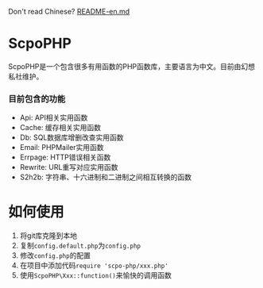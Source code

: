 Don't read Chinese? [README-en.md](README-en.md)

# ScpoPHP

ScpoPHP是一个包含很多有用函数的PHP函数库，主要语言为中文。目前由幻想私社维护。

### 目前包含的功能

- Api: API相关实用函数
- Cache: 缓存相关实用函数
- Db: SQL数据库增删改查实用函数
- Email: PHPMailer实用函数
- Errpage: HTTP错误相关函数
- Rewrite: URL重写对应实用函数
- S2h2b: 字符串、十六进制和二进制之间相互转换的函数

# 如何使用

1. 将git库克隆到本地
2. 复制`config.default.php`为`config.php`
3. 修改`config.php`的配置
4. 在项目中添加代码`require 'scpo-php/xxx.php'`
5. 使用`ScpoPHP\Xxx::function()`来愉快的调用函数
